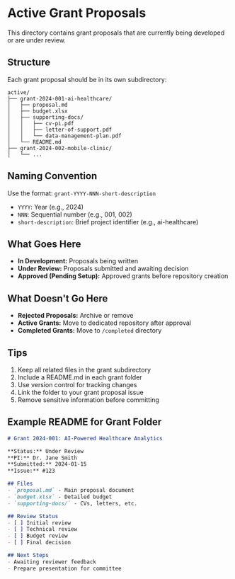 # Active Grant Proposals

This directory contains grant proposals that are currently being developed or are under review.

## Structure

Each grant proposal should be in its own subdirectory:

```
active/
├── grant-2024-001-ai-healthcare/
│   ├── proposal.md
│   ├── budget.xlsx
│   ├── supporting-docs/
│   │   ├── cv-pi.pdf
│   │   ├── letter-of-support.pdf
│   │   └── data-management-plan.pdf
│   └── README.md
├── grant-2024-002-mobile-clinic/
│   └── ...
```

## Naming Convention

Use the format: `grant-YYYY-NNN-short-description`

- `YYYY`: Year (e.g., 2024)
- `NNN`: Sequential number (e.g., 001, 002)
- `short-description`: Brief project identifier (e.g., ai-healthcare)

## What Goes Here

- **In Development:** Proposals being written
- **Under Review:** Proposals submitted and awaiting decision
- **Approved (Pending Setup):** Approved grants before repository creation

## What Doesn't Go Here

- **Rejected Proposals:** Archive or remove
- **Active Grants:** Move to dedicated repository after approval
- **Completed Grants:** Move to `/completed` directory

## Tips

1. Keep all related files in the grant subdirectory
2. Include a README.md in each grant folder
3. Use version control for tracking changes
4. Link the folder to your grant proposal issue
5. Remove sensitive information before committing

## Example README for Grant Folder

```markdown
# Grant 2024-001: AI-Powered Healthcare Analytics

**Status:** Under Review
**PI:** Dr. Jane Smith
**Submitted:** 2024-01-15
**Issue:** #123

## Files
- `proposal.md` - Main proposal document
- `budget.xlsx` - Detailed budget
- `supporting-docs/` - CVs, letters, etc.

## Review Status
- [ ] Initial review
- [ ] Technical review
- [ ] Budget review
- [ ] Final decision

## Next Steps
- Awaiting reviewer feedback
- Prepare presentation for committee
```
